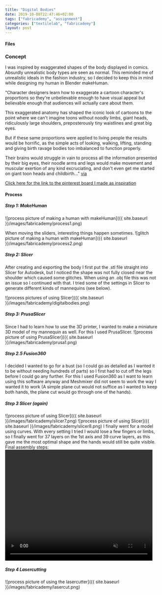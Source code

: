 ```yaml
---
title: "Digital Bodies"
date: 2019-10-08T22:47:46+02:00
tags: ["fabricademy", "assignment"]
categories: ["textilelab", "fabricademy"]
layout: post
---
```


#### Files

### Concept

I was inspired by exaggerated shapes of the body displayed in comics. Absurdly unrealistic body types are seen as normal. This reminded me of unrealistic ideals in the fashion industry, so I decided to keep this in mind while designing my human in Blender makeHuman.

"Character designers learn how to exaggerate a cartoon character's proportions so they're unbelievable enough to have visual appeal but believable enough that audiences will actually care about them.

This exaggerated anatomy has shaped the iconic look of cartoons to the point where we can't imagine toons without noodly limbs, giant heads, ridiculously large shoulders, preposterously tiny waistlines and great big eyes.

But if these same proportions were applied to living people the results would be horrific, as the simple acts of looking, walking, lifting, standing and giving birth ravage bodies too imbalanced to function properly.

Their brains would struggle in vain to process all the information presented by their big eyes, their noodle arms and legs would make movement and muscular exertion of any kind excruciating, and don't even get me started on giant toon heads and childbirth..."
[via](https://www.neatorama.com/neatogeek/2017/04/03/How-Exaggerated-Cartoon-Proportions-Would-Lead-To-Dire-Consequences/)

[Click here for the link to the pinterest board I made as inspiration](https://nl.pinterest.com/michellemvossen/bodies/)

#### Process
##### Step 1: MakeHuman
![process picture of making a human with makeHuman]({{ site.baseurl }}/images/fabricademy/process1.png)

When moving the sliders, interesting things happen sometimes.
![glitch picture of making a human with makeHuman]({{ site.baseurl }}/images/fabricademy/process2.png)

##### Step 2: Slicer
After creating and exporting the body I first put the .stl file straight into Slicer for Autodesk, but I noticed the shape was not fully closed near the shoulder which caused some glitches. When using an .obj file this was not an issue so I continued with that. I tried some of the settings in Slicer to generate different kinds of mannequins (see below).

![process pictures of using Slicer]({{ site.baseurl }}/images/fabricademy/digitalbodies.png)

##### Step 3: PrusaSlicer
Since I had to learn how to use the 3D printer, I wanted to make a miniature 3D model of my mannequin as well. For this I used PrusaSlicer.
![process picture of using PrusaSlicer]({{ site.baseurl }}/images/fabricademy/prusa1.png)


##### Step 2.5 Fusion360
I decided I wanted to go for a bust (so I could go as detailed as I wanted it to be without needing hundreds of parts) so I first had to cut off the legs before I could go any further. For this I used Fusion360 as I want to learn using this software anyway and Meshmixer did not seem to work the way I wanted it to work (A simple plane cut would not suffice as I wanted to keep both hands, the plane cut would go through one of the hands).

##### Step 3 Slicer (again)
![process picture of using Slicer]({{ site.baseurl }}/images/fabricademy/slicer7.png)
![process picture of using Slicer]({{ site.baseurl }}/images/fabricademy/slicer8.png)
I finally went for a model using curves. With every setting I tried I would lose a few fingers or limbs, so I finally went for 37 layers on the 1st axis and 39 curve layers, as this gave me the most optimal shape and the hands would still be quite visible. Final assembly steps:
<video width="480" height="360" controls muted>
  <source src="{{ site.baseurl }}/images\fabricademy\assembly.mp4" type="video/mp4">
</video>

##### Step 4 Lasercutting
![process picture of using the lasercutter]({{ site.baseurl }}/images/fabricademy/lasercut.png)


